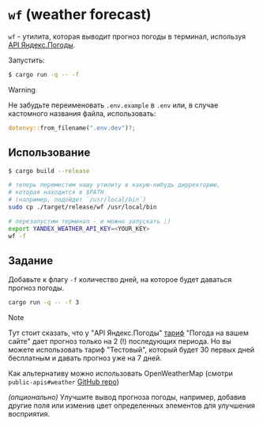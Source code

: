 # `wf` (weather forecast)

`wf` - утилита, которая выводит прогноз погоды в терминал, используя [API Яндекс.Погоды](https://yandex.ru/dev/weather/doc/dg/concepts/forecast-info.html).

Запустить:

```bash
$ cargo run -q -- -f
```

> [!WARNING]
> Не забудьте переименовать `.env.example` в `.env` или, в случае кастомного названия файла, использовать:
>
> ```rust
> dotenvy::from_filename(".env.dev")?;
> ```

## Использование

```bash
$ cargo build --release

# теперь переместим нашу утилиту в какую-нибудь дирректорию,
# которая находится в $PATH
# (например, подойдет `/usr/local/bin`)
sudo cp ./target/release/wf /usr/local/bin

# перезапустим терминал - и можно запускать ;)
export YANDEX_WEATHER_API_KEY=<YOUR_KEY>
wf -f
```

## Задание

Добавьте к флагу `-f` количество дней, на которое будет даваться прогноз погоды.

```bash
cargo run -q -- -f 3
```

> [!NOTE]  
> Тут стоит сказать, что у "API Яндекс.Погоды" [тариф](https://yandex.ru/dev/weather/doc/dg/concepts/pricing.html) "Погода на вашем сайте" дает прогноз только на 2 (!) последующих периода. Но вы можете использовать тариф "Тестовый", который будет 30 первых дней бесплатным и давать прогноз уже на 7 дней.
>
> Как альтернативу можно использовать OpenWeatherMap (смотри `public-apis#weather` [GitHub repo](https://github.com/public-apis/public-apis#weather))

_(опционально)_ Улучшите вывод прогноза погоды, например, добавив другие поля или изменив цвет определенных элементов для улучшения восприятия.
